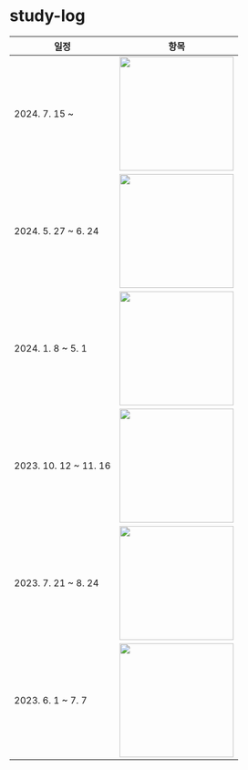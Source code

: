 # study-log

| 일정 | 항목 | 
| --- |--- |
| 2024. 7. 15 ~  | <a href="https://product.kyobobook.co.kr/detail/S000210684181"><img src="https://contents.kyobobook.co.kr/sih/fit-in/458x0/pdt/9788965403722.jpg" width="200"></a> |
| 2024. 5. 27 ~ 6. 24 | <a href="https://product.kyobobook.co.kr/detail/S000212999739"><img src="https://contents.kyobobook.co.kr/sih/fit-in/458x0/pdt/9791169212427.jpg" width="200"></a> |
| 2024. 1. 8 ~ 5. 1 | <a href="https://product.kyobobook.co.kr/detail/S000211656186"><img src="https://contents.kyobobook.co.kr/sih/fit-in/458x0/pdt/9788966264254.jpg" width="200"></a> |
| 2023. 10. 12 ~ 11. 16 | <a href="https://product.kyobobook.co.kr/detail/S000208693198"><img src="https://contents.kyobobook.co.kr/sih/fit-in/458x0/pdt/9791169211345.jpg" width="200"></a> |
| 2023. 7. 21 ~ 8. 24 | <a href="https://product.kyobobook.co.kr/detail/S000001033116"><img src="https://contents.kyobobook.co.kr/sih/fit-in/458x0/pdt/9788966263158.jpg" width="200"></a> |
| 2023. 6. 1 ~ 7. 7 | <a href="https://product.kyobobook.co.kr/detail/S000061353995"><img src="https://contents.kyobobook.co.kr/sih/fit-in/458x0/pdt/9791191600896.jpg" width="200"></a> |
